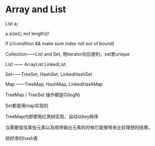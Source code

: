 # Array and List

List a;

a.size();   not length()!

if (//condition && make sure index not out of bound)



Collection——List and Set, 用iterator向后便利，set里unique

List —— ArrayList LinkedList

Set——TreeSet, HashSet, LinkedHashSet

Map ——TreeMap, HashMap, LinkedHashMap



TreeMap / TreeSet 操作都是O(logN)

Set都是用map实现的

TreeMap内部使用红黑树实现，自动以key排序

当需要查找某些元素以及顺序输出元素的时候它能够带来比较理想的结果。

排好序的hash表


